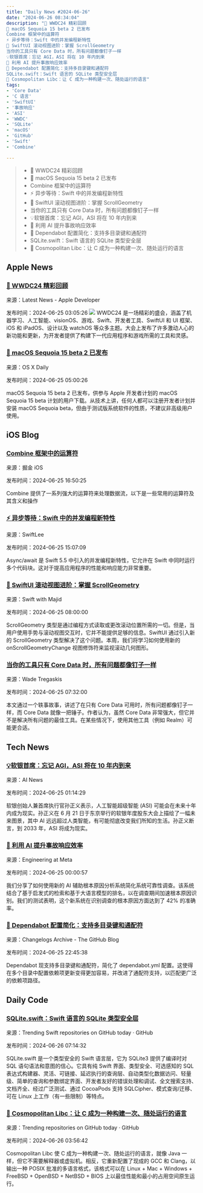 ```yaml
---
title: "Daily News #2024-06-26"
date: "2024-06-26 08:34:04"
description: "🌟 WWDC24 精彩回顾
🌟 macOS Sequoia 15 beta 2 已发布
Combine 框架中的运算符
⚡️ 异步等待：Swift 中的并发编程新特性
🎉 SwiftUI 滚动视图进阶：掌握 ScrollGeometry
当你的工具只有 Core Data 时，所有问题都像钉子一样
💡软银首席：忘记 AGI，ASI 将在 10 年内到来
🤖️ 利用 AI 提升事故响应效率
🎉 Dependabot 配置简化：支持多目录键和通配符
SQLite.swift：Swift 语言的 SQLite 类型安全层
🌟 Cosmopolitan Libc：让 C 成为一种构建一次、随处运行的语言"
tags: 
- 'Core Data'
- 'C 语言'
- 'SwiftUI'
- '事故响应'
- 'ASI'
- 'WWDC'
- 'SQLite'
- 'macOS'
- 'GitHub'
- 'Swift'
- 'Combine'

---
```


> - 🌟 WWDC24 精彩回顾
> - 🌟 macOS Sequoia 15 beta 2 已发布
> - Combine 框架中的运算符
> - ⚡️ 异步等待：Swift 中的并发编程新特性
> - 🎉 SwiftUI 滚动视图进阶：掌握 ScrollGeometry
> - 当你的工具只有 Core Data 时，所有问题都像钉子一样
> - 💡软银首席：忘记 AGI，ASI 将在 10 年内到来
> - 🤖️ 利用 AI 提升事故响应效率
> - 🎉 Dependabot 配置简化：支持多目录键和通配符
> - SQLite.swift：Swift 语言的 SQLite 类型安全层
> - 🌟 Cosmopolitan Libc：让 C 成为一种构建一次、随处运行的语言

## Apple News

### [🌟 WWDC24 精彩回顾](https://developer.apple.com/news/?id=0o5th70n)

来源：Latest News - Apple Developer

发布时间：2024-06-25 03:05:26
![](https://devimages-cdn.apple.com/wwdc-services/articles/images/D5B6F25A-85E4-41B8-87CC-075737D5FC97/2048.jpeg)
WWDC24 是一场精彩的盛会，涵盖了机器学习、人工智能、visionOS、游戏、Swift、开发者工具、SwiftUI 和 UI 框架、iOS 和 iPadOS、设计以及 watchOS 等众多主题。大会上发布了许多激动人心的新功能和更新，为开发者提供了构建下一代应用程序和游戏所需的工具和灵感。

### [🌟 macOS Sequoia 15 beta 2 已发布](https://osxdaily.com/2024/06/24/macos-sequoia-15-beta-2-available-download/)

来源：OS X Daily

发布时间：2024-06-25 05:00:26

macOS Sequoia 15 beta 2 已发布，供参与 Apple 开发者计划的 macOS Sequoia 15 beta 计划的用户下载。从技术上讲，任何人都可以注册开发者计划并安装 macOS Sequoia beta，但由于测试版系统软件的性质，不建议非高级用户使用。

## iOS Blog

### [Combine 框架中的运算符](https://juejin.cn/post/7384109433733251091)

来源：掘金 iOS

发布时间：2024-06-25 16:50:25

Combine 提供了一系列强大的运算符来处理数据流，以下是一些常用的运算符及其含义和操作

### [⚡️ 异步等待：Swift 中的并发编程新特性](https://www.avanderlee.com/swift/async-await/)

来源：SwiftLee

发布时间：2024-06-25 15:07:09

Async/await 是 Swift 5.5 中引入的并发编程新特性，它允许在 Swift 中同时运行多个代码块。这对于提高应用程序的性能和响应能力非常重要。

### [🎉 SwiftUI 滚动视图进阶：掌握 ScrollGeometry](https://swiftwithmajid.com/2024/06/25/mastering-scrollview-in-swiftui-scroll-geometry/)

来源：Swift with Majid

发布时间：2024-06-25 08:00:00

ScrollGeometry 类型是通过编程方式读取或更改滚动位置所需的一切。但是，当用户使用手势与滚动视图交互时，它并不能提供足够的信息。SwiftUI 通过引入新的 ScrollGeometry 类型解决了这个问题。本周，我们将学习如何使用新的 onScrollGeometryChange 视图修饰符来监视滚动几何图形。

### [当你的工具只有 Core Data 时，所有问题都像钉子一样](https://wadetregaskis.com/when-all-you-have-is-a-core-data-everything-looks-like/)

来源：Wade Tregaskis

发布时间：2024-06-25 07:32:00

本文通过一个轶事故事，讲述了在只有 Core Data 可用时，所有问题都像钉子一样，而 Core Data 就像一把锤子。作者认为，虽然 Core Data 非常强大，但它并不是解决所有问题的最佳工具。在某些情况下，使用其他工具（例如 Realm）可能更合适。

## Tech News

### [💡软银首席：忘记 AGI，ASI 将在 10 年内到来](https://www.artificialintelligence-news.com/2024/06/24/softbank-chief-forget-agi-asi-here-within-10-years/)

来源：AI News

发布时间：2024-06-25 01:14:29

软银创始人兼首席执行官孙正义表示，人工智能超级智能 (ASI) 可能会在未来十年内成为现实。孙正义在 6 月 21 日于东京举行的软银年度股东大会上描绘了一幅未来图景，其中 AI 远远超过人类智能，有可能彻底改变我们所知的生活。孙正义断言，到 2033 年，ASI 将成为现实。

### [🤖️ 利用 AI 提升事故响应效率](https://engineering.fb.com/2024/06/24/data-infrastructure/leveraging-ai-for-efficient-incident-response/)

来源：Engineering at Meta

发布时间：2024-06-25 00:00:57

我们分享了如何使用新的 AI 辅助根本原因分析系统简化系统可靠性调查。该系统结合了基于启发式的检索和基于大语言模型的排名，以在调查期间加速根本原因识别。我们的测试表明，这个新系统在识别调查的根本原因方面达到了 42% 的准确率。

### [🎉 Dependabot 配置简化：支持多目录键和通配符](https://github.blog/changelog/2024-06-25-simplified-dependabot-yml-configuration-with-multi-directory-key-directories-and-wildcard-glob-support)

来源：Changelogs Archive - The GitHub Blog

发布时间：2024-06-25 22:45:38

Dependabot 现支持多目录键和通配符，简化了 dependabot.yml 配置。这使得在多个目录中配置依赖项更新变得更加容易，并改进了通配符支持，以匹配更广泛的依赖项路径。

## Daily Code

### [SQLite.swift：Swift 语言的 SQLite 类型安全层](https://github.com/stephencelis/SQLite.swift)

来源：Trending Swift repositories on GitHub today · GitHub

发布时间：2024-06-26 07:14:32

SQLite.swift 是一个类型安全的 Swift 语言层，它为 SQLite3 提供了编译时对 SQL 语句语法和意图的信心。它具有纯 Swift 界面、类型安全、可选感知的 SQL 表达式构建器、灵活、可链接、延迟执行的查询层、自动类型化数据访问、轻量级、简单的查询和参数绑定界面、开发者友好的错误处理和调试、全文搜索支持、文档齐全、经过广泛测试、通过 CocoaPods 支持 SQLCipher、模式查询/迁移、可在 Linux 上工作（有一些限制）等特点。

### [🌟 Cosmopolitan Libc：让 C 成为一种构建一次、随处运行的语言](https://github.com/jart/cosmopolitan)

来源：Trending repositories on GitHub today · GitHub

发布时间：2024-06-26 03:56:42

Cosmopolitan Libc 使 C 成为一种构建一次、随处运行的语言，就像 Java 一样，但它不需要解释器或虚拟机。相反，它重新配置了现成的 GCC 和 Clang，以输出一种 POSIX 批准的多语言格式，该格式可以在 Linux + Mac + Windows + FreeBSD + OpenBSD + NetBSD + BIOS 上以最佳性能和最小的占用空间原生运行。
